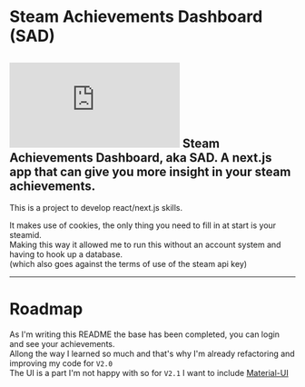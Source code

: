 # Steam Achievements Dashboard (SAD)
![Steam banner](https://www.vortez.net/contentteller.php?ct=news&action=file&id=18653)
Steam Achievements Dashboard, aka SAD. A next.js app that can give you more insight in your steam achievements.
---
This is a project to develop react/next.js skills.  
  
It makes use of cookies, the only thing you need to fill in at start is your steamid.  
Making this way it allowed me to run this without an account system and having to hook up a database.  
(which also goes against the terms of use of the steam api key)

---
# Roadmap
As I'm writing this README the base has been completed, you can login and see your achievements.  
Allong the way I learned so much and that's why I'm already refactoring and improving my code for `V2.0`  
The UI is a part I'm not happy with so for `V2.1` I want to include [Material-UI](https://material-ui.com/)
